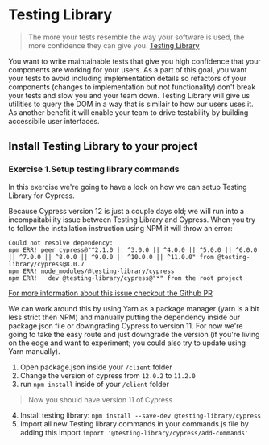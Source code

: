 # Testing Library
> The more your tests resemble the way your software is used, the more confidence they can give you.
[Testing Library](https://testing-library.com/docs/cypress-testing-library/intro/)

You want to write maintainable tests that give you high confidence that your components are working for your users. As a part of this goal, you want your tests to avoid including implementation details so refactors of your components (changes to implementation but not functionality) don't break your tests and slow you and your team down. Testing Library will give us utilities to query the DOM in a way that is similair to how our users uses it. As another benefit it will enable your team to drive testability by building accessibile user interfaces.

## Install Testing Library to your project



### Exercise 1.Setup testing library commands
In this exercise we're going to have a look on how we can setup Testing Library for Cypress. 

Because Cypress version 12 is just a couple days old; we will run into a incompaitability issue between Testing Library and Cypress. When you try to follow the installation instruction using NPM it will throw an error: 
```
Could not resolve dependency:
npm ERR! peer cypress@"^2.1.0 || ^3.0.0 || ^4.0.0 || ^5.0.0 || ^6.0.0 || ^7.0.0 || ^8.0.0 || ^9.0.0 || ^10.0.0 || ^11.0.0" from @testing-library/cypress@8.0.7
npm ERR! node_modules/@testing-library/cypress
npm ERR!   dev @testing-library/cypress@"*" from the root project
```
[For more information about this issue checkout the Github PR](https://github.com/testing-library/cypress-testing-library/pull/238)

We can work around this by using Yarn as a package manager (yarn is a bit less strict then NPM) and manually putting the dependency inside our package.json file or downgrading Cypress to version 11. For now we're going to take the easy route and just downgrade the version (if you're living on the edge and want to experiment; you could also try to update using Yarn manually).

1. Open package.json inside your `/client` folder
2. Change the version of cypress from `12.0.2` to `11.2.0`
3. run `npm install` inside of your `/client` folder
> Now you should have version 11 of Cypress

4. Install testing library: `npm install --save-dev @testing-library/cypress`
5. Import all new Testing library commands in your commands.js file by adding this import `import '@testing-library/cypress/add-commands'`



